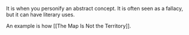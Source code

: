It is when you personify an abstract concept. It is often seen as a fallacy, but it can have literary uses.

An example is how [[The Map Is Not the Territory]].